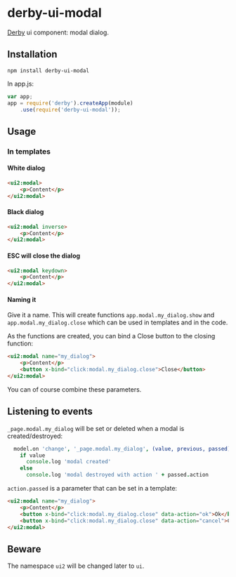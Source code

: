 derby-ui-modal
========

[Derby](http://derbyjs.com/) ui component: modal dialog.

## Installation

`npm install derby-ui-modal`

In app.js:

```javascript
var app;
app = require('derby').createApp(module)
	.use(require('derby-ui-modal'));

```

## Usage

### In templates

#### White dialog
```html
<ui2:modal>
	<p>Content</p>
</ui2:modal>
```

#### Black dialog
```html
<ui2:modal inverse>
	<p>Content</p>
</ui2:modal>
```

#### ESC will close the dialog
```html
<ui2:modal keydown>
	<p>Content</p>
</ui2:modal>
```

#### Naming it

Give it a name. This will create functions `app.modal.my_dialog.show` and `app.modal.my_dialog.close` which can be used in templates and in the code.

As the functions are created, you can bind a Close button to the closing function:

```html
<ui2:modal name="my_dialog">
	<p>Content</p>
	<button x-bind="click:modal.my_dialog.close">Close</button>
</ui2:modal>
```

You can of course combine these parameters.

## Listening to events

`_page.modal.my_dialog` will be set or deleted when a modal is created/destroyed:

```coffeescript
  model.on 'change', '_page.modal.my_dialog', (value, previous, passed) ->
    if value
      console.log 'modal created'
    else
      console.log 'modal destroyed with action ' + passed.action
```

`action.passed` is a parameter that can be set in a template:

```html
<ui2:modal name="my_dialog">
	<p>Content</p>
	<button x-bind="click:modal.my_dialog.close" data-action="ok">Ok</button>
	<button x-bind="click:modal.my_dialog.close" data-action="cancel">Close</button>
</ui2:modal>
```

## Beware

The namespace `ui2` will be changed later to `ui`.